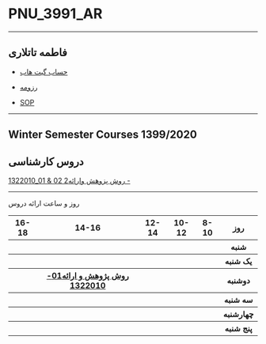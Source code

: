 # PNU_3991_AR
--------
 فاطمه تاتلاری
----
- [حساب گیت هاب](https://github.com/fatemehtatlari)

- [رزومه](https://github.com/fatemehtatlari/fatemehtatlari.github.i)

- [SOP]()


------------------
## Winter Semester Courses 1399/2020

## دروس کارشناسی

[1322010_01 & 02 2روش پزوهش وارائه -](https://github.com/fatemehtatlari/PNU_3991_AR/tree/main/Research-And-Presentation-Methods)
<br>

--------------
 روز و ساعت ارائه دروس

<table style="width:100%">
  <tr>
    <th >16-18</th>
    <th >14-16</th>
    <th >12-14</th>
    <th>10-12</th>
    <th>8-10</th>
    <th>روز</th>
  </tr>
  <tr>
    <th ></th>
    <th ></th>
    <th ></th>
    <th></th>
    <th></th>
    <th>شنبه</th>
  </tr>
   <tr>
    <th ></th>
    <th ></th>
    <th ></th>
    <th></th>
    <th ></th>
    <th>یک شنبه</th>
  </tr>
   <tr>
    <th ></th>
    <th></<th ><a  href="https://github.com/AliRazavi-edu/PNU_3991/tree/master/_BSc/Theory-of-Languages-and-Machines">روش پژوهش و ارائه01-1322010</a></th>
    <th></th>
    <th></th>
    <th></th>  
    <th>دوشنبه</th>
  </tr>
   <tr>
    <th ></th>
    <th ></th>
    <th></th>
    <th></th>
    <th ></th>
    <th>سه شنبه</th>
  </tr>
   <tr>
    <th ></th>
    <th ></th>
    <th></th>
    <th></th>
     <th ></th>
    <th>چهارشنبه</th>
  </tr>
   <tr>
   <th ></th>
    <th ></th>
     <th ></th>
     <th ></th>
 <th ></th>
    <th>پنج شنبه</th>
  </tr>
</table>
